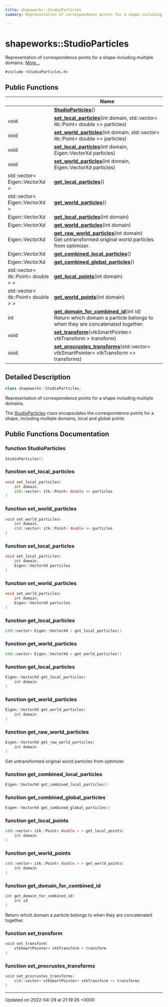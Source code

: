 ```yaml
---
title: shapeworks::StudioParticles
summary: Representation of correspondence points for a shape including multiple domains. 

---
```


# shapeworks::StudioParticles



Representation of correspondence points for a shape including multiple domains.  [More...](#detailed-description)


`#include <StudioParticles.h>`

## Public Functions

|                | Name           |
| -------------- | -------------- |
| | **[StudioParticles](../Classes/classshapeworks_1_1StudioParticles.md#function-studioparticles)**() |
| void | **[set_local_particles](../Classes/classshapeworks_1_1StudioParticles.md#function-set-local-particles)**(int domain, std::vector< itk::Point< double >> particles) |
| void | **[set_world_particles](../Classes/classshapeworks_1_1StudioParticles.md#function-set-world-particles)**(int domain, std::vector< itk::Point< double >> particles) |
| void | **[set_local_particles](../Classes/classshapeworks_1_1StudioParticles.md#function-set-local-particles)**(int domain, Eigen::VectorXd particles) |
| void | **[set_world_particles](../Classes/classshapeworks_1_1StudioParticles.md#function-set-world-particles)**(int domain, Eigen::VectorXd particles) |
| std::vector< Eigen::VectorXd > | **[get_local_particles](../Classes/classshapeworks_1_1StudioParticles.md#function-get-local-particles)**() |
| std::vector< Eigen::VectorXd > | **[get_world_particles](../Classes/classshapeworks_1_1StudioParticles.md#function-get-world-particles)**() |
| Eigen::VectorXd | **[get_local_particles](../Classes/classshapeworks_1_1StudioParticles.md#function-get-local-particles)**(int domain) |
| Eigen::VectorXd | **[get_world_particles](../Classes/classshapeworks_1_1StudioParticles.md#function-get-world-particles)**(int domain) |
| Eigen::VectorXd | **[get_raw_world_particles](../Classes/classshapeworks_1_1StudioParticles.md#function-get-raw-world-particles)**(int domain)<br>Get untransformed original world particles from optimizer.  |
| Eigen::VectorXd | **[get_combined_local_particles](../Classes/classshapeworks_1_1StudioParticles.md#function-get-combined-local-particles)**() |
| Eigen::VectorXd | **[get_combined_global_particles](../Classes/classshapeworks_1_1StudioParticles.md#function-get-combined-global-particles)**() |
| std::vector< itk::Point< double > > | **[get_local_points](../Classes/classshapeworks_1_1StudioParticles.md#function-get-local-points)**(int domain) |
| std::vector< itk::Point< double > > | **[get_world_points](../Classes/classshapeworks_1_1StudioParticles.md#function-get-world-points)**(int domain) |
| int | **[get_domain_for_combined_id](../Classes/classshapeworks_1_1StudioParticles.md#function-get-domain-for-combined-id)**(int id)<br>Return which domain a particle belongs to when they are concatenated together.  |
| void | **[set_transform](../Classes/classshapeworks_1_1StudioParticles.md#function-set-transform)**(vtkSmartPointer< vtkTransform > transform) |
| void | **[set_procrustes_transforms](../Classes/classshapeworks_1_1StudioParticles.md#function-set-procrustes-transforms)**(std::vector< vtkSmartPointer< vtkTransform >> transforms) |

## Detailed Description

```cpp
class shapeworks::StudioParticles;
```

Representation of correspondence points for a shape including multiple domains. 

The [StudioParticles](../Classes/classshapeworks_1_1StudioParticles.md) class encapsulates the correspondence points for a shape, including multiple domains, local and global points 

## Public Functions Documentation

### function StudioParticles

```cpp
StudioParticles()
```


### function set_local_particles

```cpp
void set_local_particles(
    int domain,
    std::vector< itk::Point< double >> particles
)
```


### function set_world_particles

```cpp
void set_world_particles(
    int domain,
    std::vector< itk::Point< double >> particles
)
```


### function set_local_particles

```cpp
void set_local_particles(
    int domain,
    Eigen::VectorXd particles
)
```


### function set_world_particles

```cpp
void set_world_particles(
    int domain,
    Eigen::VectorXd particles
)
```


### function get_local_particles

```cpp
std::vector< Eigen::VectorXd > get_local_particles()
```


### function get_world_particles

```cpp
std::vector< Eigen::VectorXd > get_world_particles()
```


### function get_local_particles

```cpp
Eigen::VectorXd get_local_particles(
    int domain
)
```


### function get_world_particles

```cpp
Eigen::VectorXd get_world_particles(
    int domain
)
```


### function get_raw_world_particles

```cpp
Eigen::VectorXd get_raw_world_particles(
    int domain
)
```

Get untransformed original world particles from optimizer. 

### function get_combined_local_particles

```cpp
Eigen::VectorXd get_combined_local_particles()
```


### function get_combined_global_particles

```cpp
Eigen::VectorXd get_combined_global_particles()
```


### function get_local_points

```cpp
std::vector< itk::Point< double > > get_local_points(
    int domain
)
```


### function get_world_points

```cpp
std::vector< itk::Point< double > > get_world_points(
    int domain
)
```


### function get_domain_for_combined_id

```cpp
int get_domain_for_combined_id(
    int id
)
```

Return which domain a particle belongs to when they are concatenated together. 

### function set_transform

```cpp
void set_transform(
    vtkSmartPointer< vtkTransform > transform
)
```


### function set_procrustes_transforms

```cpp
void set_procrustes_transforms(
    std::vector< vtkSmartPointer< vtkTransform >> transforms
)
```


-------------------------------

Updated on 2022-04-29 at 21:19:26 +0000